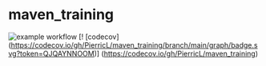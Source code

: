 # maven_training


![example workflow](https://github.com/PierricL/maven_training/actions/workflows/build.yml/badge.svg)
[! [codecov] (https://codecov.io/gh/PierricL/maven_training/branch/main/graph/badge.svg?token=QJQAYNNOOM)] (https://codecov.io/gh/PierricL/maven_training)
